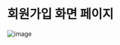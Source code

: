 # 회원가입 화면 페이지

![image](https://github.com/user-attachments/assets/f5800a7f-3c15-44ce-8937-b30364141d2a)

